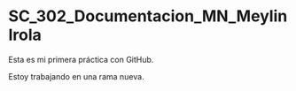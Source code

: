 # SC\_302\_Documentacion\_MN\_MeylinIrola

Esta es mi primera práctica con GitHub.

Estoy trabajando en una rama nueva.

